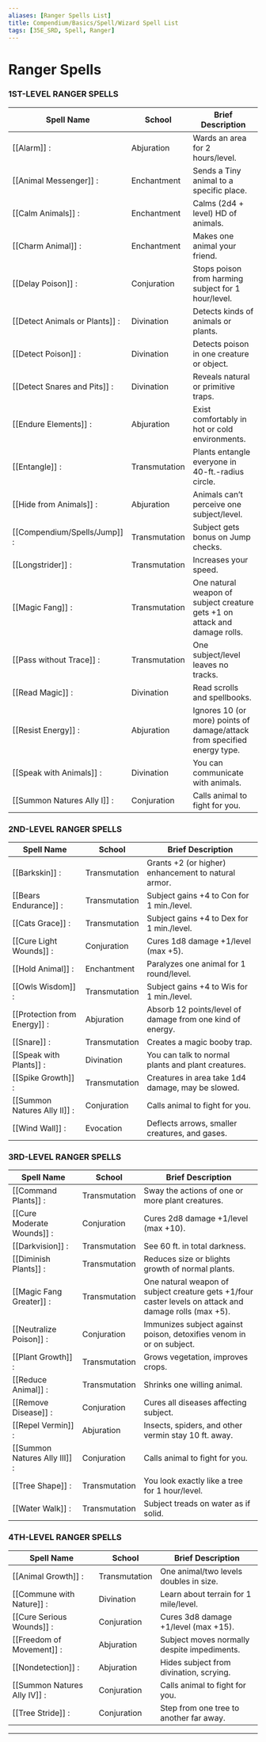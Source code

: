 ```yaml
---
aliases: [Ranger Spells List]
title: Compendium/Basics/Spell/Wizard Spell List
tags: [35E_SRD, Spell, Ranger]
---
```


# Ranger Spells


### 1ST-LEVEL RANGER SPELLS

|Spell Name|School|Brief Description|
|---|---|---|
|[[Alarm]] :|Abjuration|Wards an area for 2 hours/level.|
|[[Animal Messenger]] :|Enchantment|Sends a Tiny animal to a specific place.|
|[[Calm Animals]] :|Enchantment|Calms (2d4 + level) HD of animals.|
|[[Charm Animal]] :|Enchantment|Makes one animal your friend.|
|[[Delay Poison]] :|Conjuration|Stops poison from harming subject for 1 hour/level.|
|[[Detect Animals or Plants]] :|Divination|Detects kinds of animals or plants.|
|[[Detect Poison]] :|Divination|Detects poison in one creature or object.|
|[[Detect Snares and Pits]] :|Divination|Reveals natural or primitive traps.|
|[[Endure Elements]] :|Abjuration|Exist comfortably in hot or cold environments.|
|[[Entangle]] :|Transmutation|Plants entangle everyone in 40-ft.-radius circle.|
|[[Hide from Animals]] :|Abjuration|Animals can’t perceive one subject/level.|
|[[Compendium/Spells/Jump]] :|Transmutation|Subject gets bonus on Jump checks.|
|[[Longstrider]] :|Transmutation|Increases your speed.|
|[[Magic Fang]] :|Transmutation|One natural weapon of subject creature gets +1 on attack and damage rolls.|
|[[Pass without Trace]] :|Transmutation|One subject/level leaves no tracks.|
|[[Read Magic]] :|Divination|Read scrolls and spellbooks.|
|[[Resist Energy]] :|Abjuration|Ignores 10 (or more) points of damage/attack from specified energy type.|
|[[Speak with Animals]] :|Divination|You can communicate with animals.|
|[[Summon Natures Ally I]] :|Conjuration|Calls animal to fight for you.|

### 2ND-LEVEL RANGER SPELLS

|Spell Name|School|Brief Description|
|---|---|---|
|[[Barkskin]] :|Transmutation|Grants +2 (or higher) enhancement to natural armor.|
|[[Bears Endurance]] :|Transmutation|Subject gains +4 to Con for 1 min./level.|
|[[Cats Grace]] :|Transmutation|Subject gains +4 to Dex for 1 min./level.|
|[[Cure Light Wounds]] :|Conjuration|Cures 1d8 damage +1/level (max +5).|
|[[Hold Animal]] :|Enchantment|Paralyzes one animal for 1 round/level.|
|[[Owls Wisdom]] :|Transmutation|Subject gains +4 to Wis for 1 min./level.|
|[[Protection from Energy]] :|Abjuration|Absorb 12 points/level of damage from one kind of energy.|
|[[Snare]] :|Transmutation|Creates a magic booby trap.|
|[[Speak with Plants]] :|Divination|You can talk to normal plants and plant creatures.|
|[[Spike Growth]] :|Transmutation|Creatures in area take 1d4 damage, may be slowed.|
|[[Summon Natures Ally II]] :|Conjuration|Calls animal to fight for you.|
|[[Wind Wall]] :|Evocation|Deflects arrows, smaller creatures, and gases.|

### 3RD-LEVEL RANGER SPELLS

|Spell Name|School|Brief Description|
|---|---|---|
|[[Command Plants]] :|Transmutation|Sway the actions of one or more plant creatures.|
|[[Cure Moderate Wounds]] :|Conjuration|Cures 2d8 damage +1/level (max +10).|
|[[Darkvision]] :|Transmutation|See 60 ft. in total darkness.|
|[[Diminish Plants]] :|Transmutation|Reduces size or blights growth of normal plants.|
|[[Magic Fang Greater]] :|Transmutation|One natural weapon of subject creature gets +1/four caster levels on attack and damage rolls (max +5).|
|[[Neutralize Poison]] :|Conjuration|Immunizes subject against poison, detoxifies venom in or on subject.|
|[[Plant Growth]] :|Transmutation|Grows vegetation, improves crops.|
|[[Reduce Animal]] :|Transmutation|Shrinks one willing animal.|
|[[Remove Disease]] :|Conjuration|Cures all diseases affecting subject.|
|[[Repel Vermin]] :|Abjuration|Insects, spiders, and other vermin stay 10 ft. away.|
|[[Summon Natures Ally III]] :|Conjuration|Calls animal to fight for you.|
|[[Tree Shape]] :|Transmutation|You look exactly like a tree for 1 hour/level.|
|[[Water Walk]] :|Transmutation|Subject treads on water as if solid.|

### 4TH-LEVEL RANGER SPELLS

|Spell Name|School|Brief Description|
|---|---|---|
|[[Animal Growth]] :|Transmutation|One animal/two levels doubles in size.|
|[[Commune with Nature]] :|Divination|Learn about terrain for 1 mile/level.|
|[[Cure Serious Wounds]] :|Conjuration|Cures 3d8 damage +1/level (max +15).|
|[[Freedom of Movement]] :|Abjuration|Subject moves normally despite impediments.|
|[[Nondetection]] :|Abjuration|Hides subject from divination, scrying.|
|[[Summon Natures Ally IV]] :|Conjuration|Calls animal to fight for you.|
|[[Tree Stride]] :|Conjuration|Step from one tree to another far away.|






---